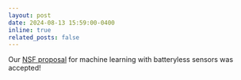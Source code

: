 ```yaml
---
layout: post
date: 2024-08-13 15:59:00-0400
inline: true
related_posts: false
---
```


Our [NSF proposal](https://www.nsf.gov/awardsearch/showAward?AWD_ID=2428656&HistoricalAwards=false) for machine learning with batteryless sensors was accepted!